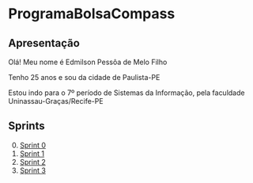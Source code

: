 # ProgramaBolsaCompass


## Apresentação
Olá! Meu nome é Edmilson Pessôa de Melo Filho
&nbsp;

Tenho 25 anos e sou da cidade de Paulista-PE
&nbsp;

Estou indo para o 7º período de Sistemas da Informação, pela faculdade Uninassau-Graças/Recife-PE



## Sprints

0. [Sprint 0](Sprint0)
1. [Sprint 1](Sprint1)
2. [Sprint 2](Sprint2)
3. [Sprint 3](Sprint3)